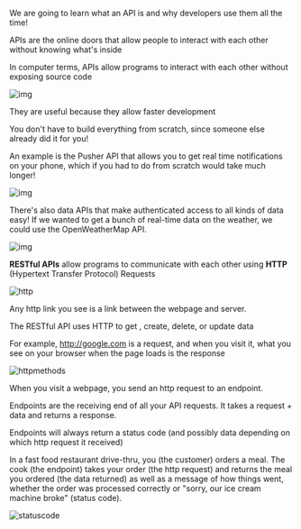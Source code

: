 <!--title={Basics of API development}-->

We are going to learn what an API is and why developers use them all the time!

APIs are the online doors that allow people to interact with each other without knowing what's inside

In computer terms, APIs allow programs to interact with each other without exposing source code

![img](https://lh4.googleusercontent.com/06apFcViCuTV-VFv3SiGdOi46HByjXz0hDOQKHNMq0LC6SJ941kLK1g8qr8BMqrQxFOJBAjYXErsxG94SGfEbKLDG4APzwxlSkF5jpCuckwkYTKtiQaycgnVAaCu06V64niTjsL_Ulg)

They are useful because they allow faster development

You don't have to build everything from scratch, since someone else already did it for you!

An example is the Pusher API that allows you to get real time notifications on your phone, which if you had to do from scratch would take much longer!

![img](https://lh5.googleusercontent.com/tI4C0iVjRaz3viptoouDrbWuXhcprebxAEfsEVnQOsPwuJy7JPjTkabbLEM9VjHCXj8jiFhhVe_vm_-Z8KA7_vmOJ_blu2izBA-TxK2-qIiqrDTaLkpzYkwauVJ2OFoQpoWSv0UwLzQ)



There's also data APIs that make authenticated access to all kinds of data easy! If we wanted to get a bunch of real-time data on the weather, we could use the OpenWeatherMap API.

![img](https://lh3.googleusercontent.com/C4n9RSo6RKtQiuuZFFTryi-guBFcYRvdGIBO0_0KSdbJvVtPMTSav4a-BLvmeWDZcqn1oxuOT6BPbTKixg8czYEmVwuvKQ5v6bTFN2xZN310duvq_r-4W3W-fCSfLvAW1cRlE884Z9w)



**RESTful APIs** allow programs to communicate with each other using **HTTP** (Hypertext Transfer Protocol) Requests

![http](https://projectbit.s3-us-west-1.amazonaws.com/darlene/labs/http.png)

Any http link you see is a link between the webpage and server.

The RESTful API uses HTTP to get , create, delete, or update data



For example, http://google.com is a request, and when you visit it, what you see on your browser when the page loads is the response

![httpmethods](https://projectbit.s3-us-west-1.amazonaws.com/darlene/labs/httpmethods.png)

When you visit a webpage, you send an http request to an endpoint.

Endpoints are the receiving end of all your API requests. It takes a request + data and returns a response.

Endpoints will always return a status code (and possibly data depending on which http request it received)



In a fast food restaurant drive-thru, you (the customer) orders a meal. The cook (the endpoint) takes your order (the http request) and returns the meal you ordered (the data returned) as well as a message of how things went, whether the order was processed correctly or "sorry, our ice cream machine broke" (status code).

![statuscode](https://projectbit.s3-us-west-1.amazonaws.com/darlene/labs/statuscode.png)